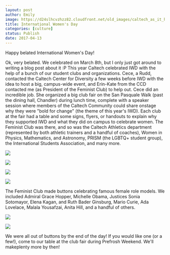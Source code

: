 ```yaml
---
layout: post
author: Emily
image: https://d24slhcvzhzz82.cloudfront.net/old_images/caltech_as_it_happens/6a0105349b8251970b01bb098bfe64970d.jpg
title: International Women's Day
categories: [culture]
status: Publish
date: 2017-04-13
---
```


Happy belated International Women's Day!

Ok, very belated. We celebrated on March 8th, but I only just got around to writing a blog post about it :P This year Caltech celebrated IWD with the help of a bunch of our student clubs and organizations. Cece, a Rudd, contacted the Caltech Center for Diversity a few weeks before IWD with the idea to host a big, campus-wide event, and Erin-Kate from the CCD contacted me (as President of the Feminist Club) to help out. Cece did an incredible job. She organized a big club fair on the San Pasquale Walk (past the dining hall, Chandler) during lunch time, complete with a speaker session where members of the Caltech Community could share onstage why they were "bold for change" (the theme of this year's IWD). Each club at the fair had a table and some signs, flyers, or handouts to explain why they supported IWD and what they did on campus to celebrate women. The Feminist Club was there, and so was the Caltech Athletics department (represented by both athletic trainers and a handful of coaches), Women in Physics, Mathematics, and Astronomy, PRISM (the LGBTQ+ student group), the International Students Association, and many more.


![](https://d24slhcvzhzz82.cloudfront.net/old_images/caltech_as_it_happens/6a0105349b8251970b01bb098bfe6d970d.jpg)


![](https://d24slhcvzhzz82.cloudfront.net/old_images/caltech_as_it_happens/6a0105349b8251970b01bb098bfe76970d.jpg)


![](https://d24slhcvzhzz82.cloudfront.net/old_images/caltech_as_it_happens/6a0105349b8251970b01bb098bfe78970d.jpg)


![](https://d24slhcvzhzz82.cloudfront.net/old_images/caltech_as_it_happens/6a0105349b8251970b01b8d2732e2b970c.jpg)

The Feminist Club made buttons celebrating famous female role models. We included Admiral Grace Hopper, Michelle Obama, Justices Sonia Sotomayor, Elena Kagan, and Ruth Bader Ginsburg, Mario Curie, Ada Lovelace, Malala Yousafzai, Anita Hill, and a handful of others.


![](https://d24slhcvzhzz82.cloudfront.net/old_images/caltech_as_it_happens/6a0105349b8251970b01b8d2732e44970c.jpg)


![](https://d24slhcvzhzz82.cloudfront.net/old_images/caltech_as_it_happens/6a0105349b8251970b01b7c8e8ccb6970b.jpg)

We were all out of buttons by the end of the day! If you would like one (or a few!), come to our table at the club fair during Prefrosh Weekend. We'll makeplenty more by then!

